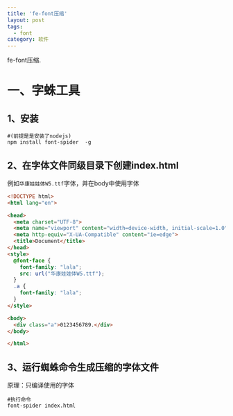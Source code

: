 ```yaml
---
title: 'fe-font压缩'
layout: post
tags:
  - font
category: 软件
---
```

fe-font压缩.

<!--more-->

# 一、字蛛工具

## 1、安装

```shell
#(前提是是安装了nodejs)
npm install font-spider  -g  
```

## 2、在字体文件同级目录下创建index.html

例如```华康娃娃体W5.ttf```字体，并在body中使用字体

```html
<!DOCTYPE html>
<html lang="en">

<head>
  <meta charset="UTF-8">
  <meta name="viewport" content="width=device-width, initial-scale=1.0">
  <meta http-equiv="X-UA-Compatible" content="ie=edge">
  <title>Document</title>
</head>
<style>
  @font-face {
    font-family: "lala";
    src: url("华康娃娃体W5.ttf");
  }
  .a {
    font-family: "lala";
  }
</style>

<body>
  <div class="a">0123456789.</div>
</body>

</html>

```

## 3、运行蜘蛛命令生成压缩的字体文件

原理：只编译使用的字体

```shell
#执行命令
font-spider index.html
```


